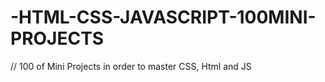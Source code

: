 # -HTML-CSS-JAVASCRIPT-100MINI-PROJECTS

// 100 of Mini Projects in order to master CSS, Html and JS
